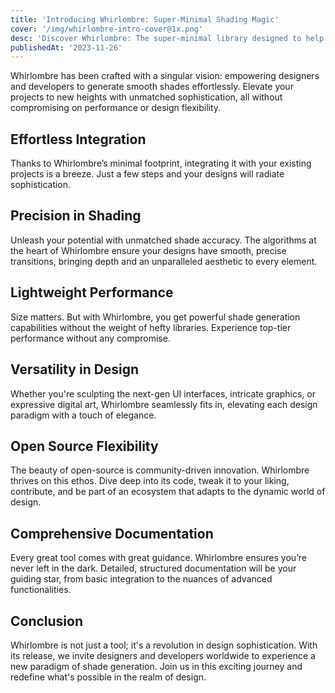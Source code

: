 ```yaml
---
title: 'Introducing Whirlombre: Super-Minimal Shading Magic'
cover: '/img/whirlombre-intro-cover@1x.png'
desc: 'Discover Whirlombre: The super-minimal library designed to help you create and generate smooth shades, taking your projects to the pinnacle of design sophistication.'
publishedAt: '2023-11-26'
---
```


Whirlombre has been crafted with a singular vision: empowering designers and developers to generate smooth shades effortlessly. Elevate your projects to new heights with unmatched sophistication, all without compromising on performance or design flexibility.

## Effortless Integration
Thanks to Whirlombre’s minimal footprint, integrating it with your existing projects is a breeze. Just a few steps and your designs will radiate sophistication.

## Precision in Shading
Unleash your potential with unmatched shade accuracy. The algorithms at the heart of Whirlombre ensure your designs have smooth, precise transitions, bringing depth and an unparalleled aesthetic to every element.

## Lightweight Performance
Size matters. But with Whirlombre, you get powerful shade generation capabilities without the weight of hefty libraries. Experience top-tier performance without any compromise.

## Versatility in Design
Whether you're sculpting the next-gen UI interfaces, intricate graphics, or expressive digital art, Whirlombre seamlessly fits in, elevating each design paradigm with a touch of elegance.

## Open Source Flexibility
The beauty of open-source is community-driven innovation. Whirlombre thrives on this ethos. Dive deep into its code, tweak it to your liking, contribute, and be part of an ecosystem that adapts to the dynamic world of design.

## Comprehensive Documentation
Every great tool comes with great guidance. Whirlombre ensures you’re never left in the dark. Detailed, structured documentation will be your guiding star, from basic integration to the nuances of advanced functionalities.

## Conclusion
Whirlombre is not just a tool; it's a revolution in design sophistication. With its release, we invite designers and developers worldwide to experience a new paradigm of shade generation. Join us in this exciting journey and redefine what's possible in the realm of design.

